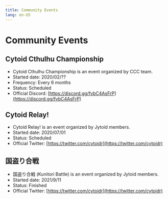 ```yaml
---
title: Community Events
lang: en-US
---
```


# Community Events

## Cytoid Cthulhu Championship

- Cytoid Cthulhu Championship is an event organized by CCC team.
- Started date: 2020/02/??
- Frequency: Every 6 months
- Status: Scheduled
- Official Discord: [https://discord.gg/fvbC4AsFrP](https://discord.gg/fvbC4AsFrP)

## Cytoid Relay!

- Cytoid Relay! is an event organized by Jytoid members.
- Started date: 2020/07/01
- Status: Scheduled
- Official Twitter: [https://twitter.com/cytoidr](https://twitter.com/cytoidr)

## 国盗り合戦

- 国盗り合戦 (Kunitori Battle) is an event organized by Jytoid members.
- Started date: 2021/9/11
- Status: Finished
- Official Twitter: [https://twitter.com/cytoidr](https://twitter.com/cytoidr)
